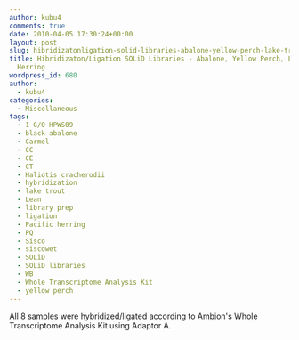 ```yaml
---
author: kubu4
comments: true
date: 2010-04-05 17:30:24+00:00
layout: post
slug: hibridizatonligation-solid-libraries-abalone-yellow-perch-lake-trout-herring
title: Hibridizaton/Ligation SOLiD Libraries - Abalone, Yellow Perch, Lake Trout,
  Herring
wordpress_id: 680
author:
  - kubu4
categories:
  - Miscellaneous
tags:
  - 1 G/O HPWS09
  - black abalone
  - Carmel
  - CC
  - CE
  - CT
  - Haliotis cracherodii
  - hybridization
  - lake trout
  - Lean
  - library prep
  - ligation
  - Pacific herring
  - PQ
  - Sisco
  - siscowet
  - SOLiD
  - SOLiD libraries
  - WB
  - Whole Transcriptome Analysis Kit
  - yellow perch
---
```


All 8 samples were hybridized/ligated according to Ambion's Whole Transcriptome Analysis Kit using Adaptor A.
